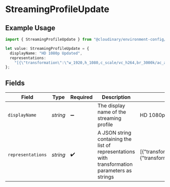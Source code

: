 # StreamingProfileUpdate

## Example Usage

```typescript
import { StreamingProfileUpdate } from "@cloudinary/environment-config/models/components";

let value: StreamingProfileUpdate = {
  displayName: "HD 1080p Updated",
  representations:
    "[{\"transformation\":\"w_1920,h_1080,c_scale/vc_h264,br_3000k/ac_aac,abr_192k/fps_30\"},{\"transformation\":\"w_1280,h_720,c_scale/vc_h264,br_2000k/ac_aac,abr_192k/fps_30\"}]",
};
```

## Fields

| Field                                                                                                                                                                  | Type                                                                                                                                                                   | Required                                                                                                                                                               | Description                                                                                                                                                            | Example                                                                                                                                                                |
| ---------------------------------------------------------------------------------------------------------------------------------------------------------------------- | ---------------------------------------------------------------------------------------------------------------------------------------------------------------------- | ---------------------------------------------------------------------------------------------------------------------------------------------------------------------- | ---------------------------------------------------------------------------------------------------------------------------------------------------------------------- | ---------------------------------------------------------------------------------------------------------------------------------------------------------------------- |
| `displayName`                                                                                                                                                          | *string*                                                                                                                                                               | :heavy_minus_sign:                                                                                                                                                     | The display name of the streaming profile                                                                                                                              | HD 1080p Updated                                                                                                                                                       |
| `representations`                                                                                                                                                      | *string*                                                                                                                                                               | :heavy_check_mark:                                                                                                                                                     | A JSON string containing the list of representations with transformation parameters as strings                                                                         | [{"transformation":"w_1920,h_1080,c_scale/vc_h264,br_3000k/ac_aac,abr_192k/fps_30"},{"transformation":"w_1280,h_720,c_scale/vc_h264,br_2000k/ac_aac,abr_192k/fps_30"}] |